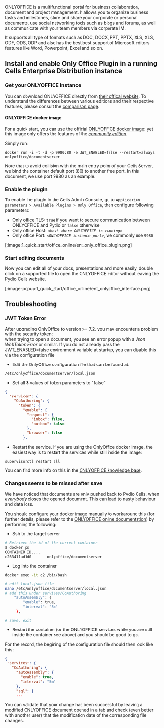 ONLYOFFICE is a multifunctional portal for business collaboration, document and project management. It allows you to organize business tasks and milestones, store and share your corporate or personal documents, use social networking tools such as blogs and forums, as well as communicate with your team members via corporate IM.

It supports all type of formats such as DOC, DOCX, PPT, PPTX, XLS, XLS, ODF, ODS, ODP and also has the best best support of Microsoft editors features like Word, Powerpoint, Excel and so on.

## Install and enable Only Office Plugin in a running Cells Enterprise Distribution instance

### Get your ONLYOFFICE instance

You can download ONLYOFFICE directly from [their offical website](https://www.onlyoffice.com). To understand the differences between various editions and their respective features, please consult the [comparison page](https://www.onlyoffice.com/compare-editions.aspx).

#### ONLYOFFICE docker image

For a quick start, you can use the official [ONLYOFFICE docker image](https://hub.docker.com/r/onlyoffice/documentserver/): yet this image only offers the features of the *[community edition](https://www.onlyoffice.com/compare-editions.aspx)*.

Simply run:

```shell
docker run -i -t -d -p 9980:80 -e JWT_ENABLED=false --restart=always onlyoffice/documentserver
```

Note that to avoid collision with the main entry point of your Cells Server, we bind the container default port (80) to another free port.
In this document, we use port 9980 as an example.

### Enable the plugin

To enable the plugin in the Cells Admin Console, go to `Application parameters > Available Plugins > Only Office`, then configure following parameters:
 
- Only office TLS: `true` if you want to secure communication between ONLYOFFICE and Pydio or `false` otherwise
- Only office Host: _`<host where ONLYOFFICE is running>`_
- Only office Port: _`<ONLYOFFICE instance port>`_, we commonly use `9980`

[:image:1_quick_start/office_online/ent_only_office_plugin.png]

### Start editing documents

Now you can edit all of your docs, presentations and more easily: double click on a supported file to open the ONLYOFFICE editor without leaving the Pydio Cells website.

[:image-popup:1_quick_start/office_online/ent_onlyoffice_interface.png]

## Troubleshooting

### JWT Token Error

After upgrading OnlyOffice to version >= 7.2, you may encounter a problem with the security token:  
when trying to open a document, you see an error popup with a _Json WebToken Error_ or similar. If you do not already pass the JWT_ENABLED=false environment variable at startup, you can disable this via the configuration file.

- Edit the OnlyOffice configuration file that can be found at:

`/etc/onlyoffice/documentserver/local.json`

- Set all **3** values of token parameters to "false"

```json
{
  "services": {
    "CoAuthoring": {      
      "token": {
        "enable": {
          "request": {
            "inbox": false,
            "outbox": false
          },
          "browser": false
        },
```

- Restart the service. If you are using the OnlyOffice docker image, the easiest way is to restart the services while still inside the image:

`supervisorctl restart all`

You can find more info on this in the [ONLYOFFICE knowledge base](https://helpcenter.onlyoffice.com/installation/docs-configure-jwt.aspx).

### Changes seems to be missed after save

We have noticed that documents are only pushed back to Pydio Cells, when _everybody_ closes the opened document.
This can lead to nasty behaviour and data loss.

You should configure your docker image manually to workaround this (for further details, please refer to the [ONLYOFFICE online documentation](https://api.onlyoffice.com/editors/save)) by performing the following:

- Ssh to the target server

```sh
# Retrieve the id of the correct container
$ docker ps
CONTAINER ID....
c263411ad1d0       onlyoffice/documentserver
```

- Log into the container

```sh
docker exec -it c2 /bin/bash

# edit local.json file
nano /etc/onlyoffice/documentserver/local.json
# add this under services/CoAuthoring 
    "autoAssembly": {
        "enable": true,
        "interval": "5m"
     },

# save, exit
```

- Restart the container (or the ONLYOFFICE services while you are still inside the container see above) and you should be good to go.

For the record, the begining of the configuration file should then look like this:

```json
{
 "services": {
   "CoAuthoring": {
     "autoAssembly": {
       "enable": true,
       "interval": "5m"
     },
     "sql": {
     ...
```

You can validate that your change has been successful by leaving a modified ONLYOFFICE document opened in a tab and check (even better with another user) that the modification date of the corresponding file changes.
